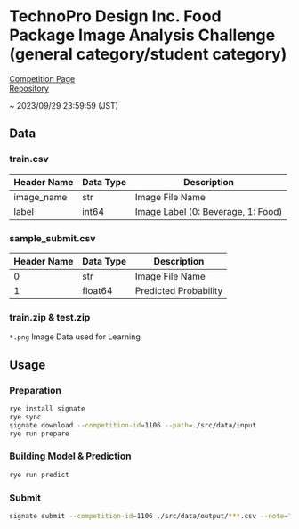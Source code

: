 # TechnoPro Design Inc. Food Package Image Analysis Challenge (general category/student category)

[Competition Page](https://signate.jp/competitions/1106)<br/>
[Repository](https://github.com/tkser/techpro-food-package)

~ 2023/09/29 23:59:59 (JST)

## Data

### train.csv

|Header Name|Data Type|Description|
|--|--|--|
|image_name|str|Image File Name|
|label|int64|Image Label (0: Beverage, 1: Food)|

### sample_submit.csv

|Header Name|Data Type|Description|
|--|--|--|
|0|str|Image File Name|
|1|float64|Predicted Probability|

### train.zip & test.zip

`*.png` Image Data used for Learning

## Usage

### Preparation
```bash
rye install signate
rye sync
signate download --competition-id=1106 --path=./src/data/input
rye run prepare
```

### Building Model & Prediction
```bash
rye run predict
```

### Submit
```bash
signate submit --competition-id=1106 ./src/data/output/***.csv --note="***"
```